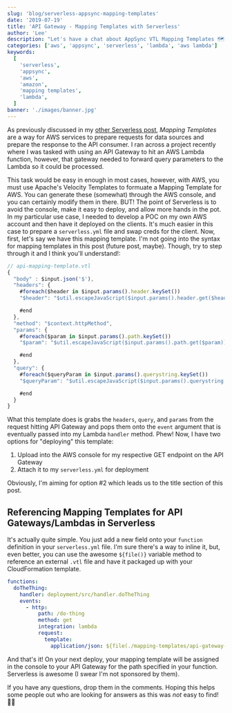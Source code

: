 ```yaml
---
slug: 'blog/serverless-appsync-mapping-templates'
date: '2019-07-19'
title: 'API Gateway - Mapping Templates with Serverless'
author: 'Lee'
description: "Let's have a chat about AppSync VTL Mapping Templates 🗺"
categories: ['aws', 'appsync', 'serverless', 'lambda', 'aws lambda']
keywords:
  [
    'serverless',
    'appsync',
    'aws',
    'amazon',
    'mapping templates',
    'lambda',
  ]
banner: './images/banner.jpg'
---
```


As previously discussed in my [other Serverless post](https://leemulvey.com/blog/AWS-AppSync-Serverless-Lambdas/), _Mapping Templates_ are a way for AWS services to prepare requests for data sources and prepare the response to the API consumer. I ran across a project recently where I was tasked with using an API Gateway to hit an AWS Lambda function, however, that gateway needed to forward query parameters to the Lambda so it could be processed.

This task would be easy in enough in most cases, however, with AWS, you must use Apache's Velocity Templates to formuate a Mapping Template for AWS. You can generate these (somewhat) through the AWS console, and you can certainly modify them in there. BUT! The point of Serverless is to avoid the console, make it easy to deploy, and allow more hands in the pot. In my particular use case, I needed to develop a POC on my own AWS account and then have it deployed on the clients. It's
much easier in this case to prepare a `serverless.yml` file and swap creds for the client. Now, first, let's say we have this mapping template. I'm not going into the syntax for mapping templates in this post (future post, maybe). Though, try to step through it and I think you'll understand!:

```js
// api-mapping-template.vtl
{
  "body" : $input.json('$'),
  "headers": {
    #foreach($header in $input.params().header.keySet())
    "$header": "$util.escapeJavaScript($input.params().header.get($header))" #if($foreach.hasNext),#end

    #end
  },
  "method": "$context.httpMethod",
  "params": {
    #foreach($param in $input.params().path.keySet())
    "$param": "$util.escapeJavaScript($input.params().path.get($param))" #if($foreach.hasNext),#end

    #end
  },
  "query": {
    #foreach($queryParam in $input.params().querystring.keySet())
    "$queryParam": "$util.escapeJavaScript($input.params().querystring.get($queryParam))" #if($foreach.hasNext),#end

    #end
  }
}
```

What this template does is grabs the `headers`, `query`, and `params` from the request hitting API Gateway and pops them onto the `event` argument that is eventually passed into my Lambda `handler` method. Phew! Now, I have two options for "deploying" this template:

1. Upload into the AWS console for my respective GET endpoint on the API Gateway
2. Attach it to my `serverless.yml` for deployment

Obviously, I'm aiming for option #2 which leads us to the title section of this post.

## Referencing Mapping Templates for API Gateways/Lambdas in Serverless

It's actually quite simple. You just add a new field onto your `function` definition in your `serverless.yml` file. I'm sure there's a way to inline it, but, even better, you can use the awesome `${file()}` variable method to reference an external `.vtl` file and have it packaged up with your CloudFormation template.

```yml
functions:
  doTheThing:
    handler: deployment/src/handler.doTheThing
    events:
      - http:
          path: /do-thing
          method: get
          integration: lambda
          request:
            template:
              application/json: ${file(./mapping-templates/api-gateway-mapping-template.vtl)}
```

And that's it! On your next deploy, your mapping template will be assigned in the console to your API Gateway for the path specified in your function. Serverless is awesome (I swear I'm not sponsored by them).

If you have any questions, drop them in the comments. Hoping this helps some people out who are looking for answers as this was _not_ easy to find! ✌🏻
